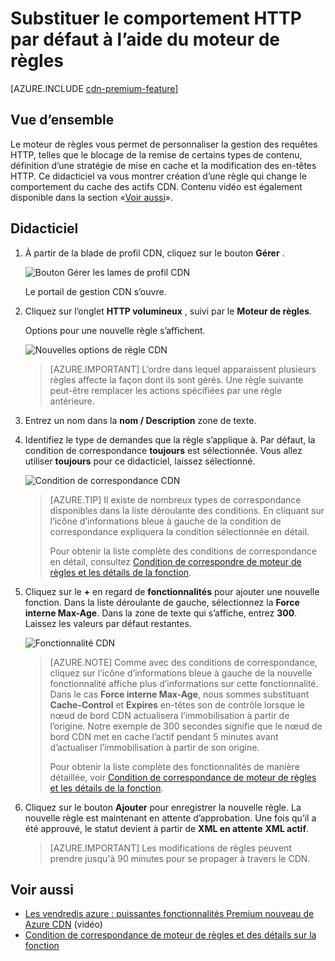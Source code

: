 <properties
    pageTitle="Le comportement par défaut HTTP dans Azure CDN utilisant le moteur de règles | Microsoft Azure"
    description="Le moteur de règles vous permet de personnaliser le mode de traitement des demandes HTTP par Azure CDN, telles que le blocage de la remise de certains types de contenu, de définir une stratégie de mise en cache et de modifier les en-têtes HTTP."
    services="cdn"
    documentationCenter=""
    authors="camsoper"
    manager="erikre"
    editor=""/>

<tags
    ms.service="cdn"
    ms.workload="tbd"
    ms.tgt_pltfrm="na"
    ms.devlang="na"
    ms.topic="article"
    ms.date="07/28/2016"
    ms.author="casoper"/>

# <a name="override-default-http-behavior-using-the-rules-engine"></a>Substituer le comportement HTTP par défaut à l’aide du moteur de règles

[AZURE.INCLUDE [cdn-premium-feature](../../includes/cdn-premium-feature.md)]

## <a name="overview"></a>Vue d’ensemble

Le moteur de règles vous permet de personnaliser la gestion des requêtes HTTP, telles que le blocage de la remise de certains types de contenu, définition d’une stratégie de mise en cache et la modification des en-têtes HTTP.  Ce didacticiel va vous montrer création d’une règle qui change le comportement du cache des actifs CDN.  Contenu vidéo est également disponible dans la section «[Voir aussi](#see-also)».

## <a name="tutorial"></a>Didacticiel

1. À partir de la blade de profil CDN, cliquez sur le bouton **Gérer** .

    ![Bouton Gérer les lames de profil CDN](./media/cdn-rules-engine/cdn-manage-btn.png)

    Le portail de gestion CDN s’ouvre.

2. Cliquez sur l’onglet **HTTP volumineux** , suivi par le **Moteur de règles**.

    Options pour une nouvelle règle s’affichent.

    ![Nouvelles options de règle CDN](./media/cdn-rules-engine/cdn-new-rule.png)

    >[AZURE.IMPORTANT] L’ordre dans lequel apparaissent plusieurs règles affecte la façon dont ils sont gérés. Une règle suivante peut-être remplacer les actions spécifiées par une règle antérieure.
    
3. Entrez un nom dans la **nom / Description** zone de texte.

4. Identifiez le type de demandes que la règle s’applique à.  Par défaut, la condition de correspondance **toujours** est sélectionnée.  Vous allez utiliser **toujours** pour ce didacticiel, laissez sélectionné.

    ![Condition de correspondance CDN](./media/cdn-rules-engine/cdn-request-type.png)

    >[AZURE.TIP] Il existe de nombreux types de correspondance disponibles dans la liste déroulante des conditions.  En cliquant sur l’icône d’informations bleue à gauche de la condition de correspondance expliquera la condition sélectionnée en détail.
    >
    >Pour obtenir la liste complète des conditions de correspondance en détail, consultez [Condition de correspondre de moteur de règles et les détails de la fonction](https://msdn.microsoft.com/library/mt757336.aspx#Anchor_0).

5.  Cliquez sur le **+** en regard de **fonctionnalités** pour ajouter une nouvelle fonction.  Dans la liste déroulante de gauche, sélectionnez la **Force interne Max-Age**.  Dans la zone de texte qui s’affiche, entrez **300**.  Laissez les valeurs par défaut restantes.

    ![Fonctionnalité CDN](./media/cdn-rules-engine/cdn-new-feature.png)

    >[AZURE.NOTE] Comme avec des conditions de correspondance, cliquez sur l’icône d’informations bleue à gauche de la nouvelle fonctionnalité affiche plus d’informations sur cette fonctionnalité.  Dans le cas **Force interne Max-Age**, nous sommes substituant **Cache-Control** et **Expires** en-têtes son de contrôle lorsque le nœud de bord CDN actualisera l’immobilisation à partir de l’origine.  Notre exemple de 300 secondes signifie que le nœud de bord CDN met en cache l’actif pendant 5 minutes avant d’actualiser l’immobilisation à partir de son origine.
    >
    >Pour obtenir la liste complète des fonctionnalités de manière détaillée, voir [Condition de correspondance de moteur de règles et les détails de la fonction](https://msdn.microsoft.com/library/mt757336.aspx#Anchor_1).

6.  Cliquez sur le bouton **Ajouter** pour enregistrer la nouvelle règle.  La nouvelle règle est maintenant en attente d’approbation. Une fois qu’il a été approuvé, le statut devient à partir de **XML en attente** **XML actif**.

    >[AZURE.IMPORTANT] Les modifications de règles peuvent prendre jusqu'à 90 minutes pour se propager à travers le CDN.

## <a name="see-also"></a>Voir aussi
* [Les vendredis azure : puissantes fonctionnalités Premium nouveau de Azure CDN](https://azure.microsoft.com/documentation/videos/azure-cdns-powerful-new-premium-features/) (vidéo)
* [Condition de correspondance de moteur de règles et des détails sur la fonction](https://msdn.microsoft.com/library/mt757336.aspx)
